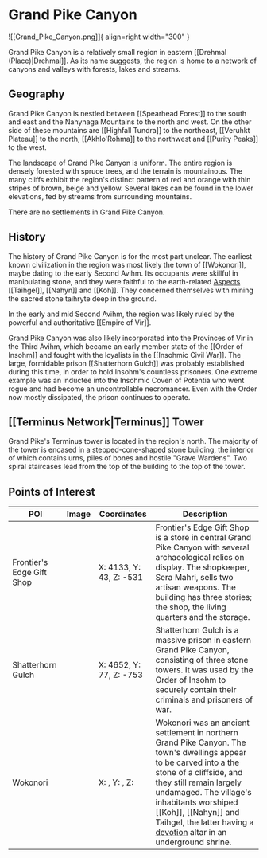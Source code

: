 # Grand Pike Canyon

![[Grand_Pike_Canyon.png]]{ align=right width="300" }

Grand Pike Canyon is a relatively small region in eastern [[Drehmal (Place)|Drehmal]]. As its name suggests, the region is home to a network of canyons and valleys with forests, lakes and streams.

## Geography

Grand Pike Canyon is nestled between [[Spearhead Forest]] to the south and east and the Nahynaga Mountains to the north and west. On the other side of these mountains are [[Highfall Tundra]] to the northeast, [[Veruhkt Plateau]] to the north, [[Akhlo'Rohma]] to the northwest and [[Purity Peaks]] to the west.

The landscape of Grand Pike Canyon is uniform. The entire region is densely forested with spruce trees, and the terrain is mountainous. The many cliffs exhibit the region's distinct pattern of red and orange with thin stripes of brown, beige and yellow. Several lakes can be found in the lower elevations, fed by streams from surrounding mountains.

There are no settlements in Grand Pike Canyon.

## History

The history of Grand Pike Canyon is for the most part unclear. The earliest known civilization in the region was most likely the town of [[Wokonori]], maybe dating to the early Second Avihm. Its occupants were skillful in manipulating stone, and they were faithful to the earth-related [Aspects](/Lore/Higher_Beings/Aspects/) [[Taihgel]], [[Nahyn]] and [[Koh]]. They concerned themselves with mining the sacred stone taihryte deep in the ground.

In the early and mid Second Avihm, the region was likely ruled by the powerful and authoritative [[Empire of Vir]]. 

Grand Pike Canyon was also likely incorporated into the Provinces of Vir in the Third Avihm, which became an early member state of the [[Order of Insohm]] and fought with the loyalists in the [[Insohmic Civil War]]. The large, formidable prison [[Shatterhorn Gulch]] was probably established during this time, in order to hold Insohm's countless prisoners. One extreme example was an inductee into the Insohmic Coven of Potentia who went rogue and had become an uncontrollable necromancer. Even with the Order now mostly dissipated, the prison continues to operate.

## [[Terminus Network|Terminus]] Tower

Grand Pike's Terminus tower is located in the region's north. The majority of the tower is encased in a stepped-cone-shaped stone building, the interior of which contains urns, piles of bones and hostile "Grave Wardens". Two spiral staircases lead from the top of the building to the top of the tower.

## Points of Interest

| POI | Image | Coordinates | Description |
|-|-|-|-|
| Frontier's Edge Gift Shop |  | X: 4133, Y: 43, Z: -531 | Frontier's Edge Gift Shop is a store in central Grand Pike Canyon with several archaeological relics on display. The shopkeeper, Sera Mahri, sells two artisan weapons. The building has three stories; the shop, the living quarters and the storage. |
| Shatterhorn Gulch |  | X: 4652, Y: 77, Z: -753 | Shatterhorn Gulch is a massive prison in eastern Grand Pike Canyon, consisting of three stone towers. It was used by the Order of Insohm to securely contain their criminals and prisoners of war.
| Wokonori |  | X: , Y: , Z:  | Wokonori was an ancient settlement in northern Grand Pike Canyon. The town's dwellings appear to be carved into a the stone of a cliffside, and they still remain largely undamaged. The village's inhabitants worshiped [[Koh]], [[Nahyn]] and Taihgel, the latter having a [devotion](/Story_and_Features/Devotion/) altar in an underground shrine. |
